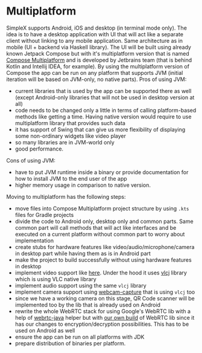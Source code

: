 # Multiplatform

SimpleX supports Android, iOS and desktop (in terminal mode only). The idea is to have a desktop application with UI that will act like a separate client without linking to any mobile application. Same architecture as in mobile (UI + backend via Haskell library). The UI will be built using already known Jetpack Compose but with it's multiplatform version that is named [Compose Multiplatform](https://github.com/JetBrains/compose-multiplatform) and is developed by Jetbrains team (that is behind Kotlin and Intellij IDEA, for example). By using the multiplatform version of Compose the app can be run on any platform that supports JVM (initial iteration will be based on JVM-only, no native parts). 
Pros of using JVM:
+ current libraries that is used by the app can be supported there as well (except Android-only libraries that will not be used in desktop version at all)
+ code needs to be changed only a little in terms of calling platform-based methods like getting a time. Having native version would require to use multiplatform library that provides such data
+ it has support of Swing that can give us more flexibility of displaying some non-ordinary widgets like video player
+ so many libraries are in JVM-world only
+ good performance.

Cons of using JVM:
- have to put JVM runtime inside a binary or provide documentation for how to install JVM to the end user of the app
- higher memory usage in comparison to native version.

Moving to multiplatform has the following steps:
- move files into Compose Multiplatform project structure by using `.kts` files for Gradle projects
- divide the code to Android only, desktop only and common parts. Same common part will call methods that will act like interfaces and be executed on a current platform without common part to worry about implementation
- create stubs for hardware features like video/audio/microphone/camera in desktop part while having them as is in Android part
- make the project to build successfully without using hardware features in desktop
- implement video support like [here](https://github.com/JetBrains/compose-multiplatform/blob/master/experimental/components/VideoPlayer/demo/src/jvmMain/kotlin/org/jetbrains/compose/videoplayer/demo/Main.kt). Under the hood it uses [vlcj](https://github.com/caprica/vlcj) library which is using VLC native library
- implement audio support using the same `vlcj` library
- implement camera support using [webcam-capture](https://github.com/sarxos/webcam-capture/tree/master/webcam-capture-drivers/driver-vlcj) that is using `vlcj` too
- since we have a working camera on this stage, QR Code scanner will be implemented too by the lib that is already used on Android
- rewrite the whole WebRTC stack for using Google's WebRTC lib with a help of [webrtc-java](https://github.com/devopvoid/webrtc-java) helper but with [our own build](https://github.com/simplex-chat/WebRTC) of WebRTC lib since it has our changes to encryption/decryption possibilities. This has to be used on Android as well
- ensure the app can be run on all platforms with JDK
- prepare distribution of binaries per platform.

